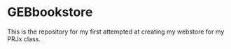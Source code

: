 # GEBbookstore
This is the repository for my first attempted at creating my webstore for my PRJx class.
